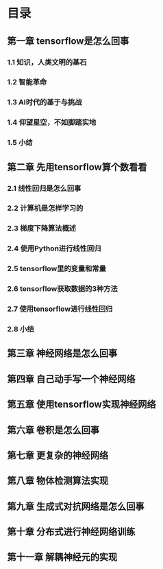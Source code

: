 # 目录

## 第一章 tensorflow是怎么回事
### 1.1 知识，人类文明的基石
### 1.2 智能革命
### 1.3 AI时代的基于与挑战
### 1.4 仰望星空，不如脚踏实地
### 1.5 小结

## 第二章 先用tensorflow算个数看看
### 2.1 线性回归是怎么回事
### 2.2 计算机是怎样学习的
### 2.3 梯度下降算法概述
### 2.4 使用Python进行线性回归
### 2.5 tensorflow里的变量和常量
### 2.6 tensorflow获取数据的3种方法
### 2.7 使用tensorflow进行线性回归
### 2.8 小结

## 第三章 神经网络是怎么回事
## 第四章 自己动手写一个神经网络
## 第五章 使用tensorflow实现神经网络
## 第六章 卷积是怎么回事
## 第七章 更复杂的神经网络
## 第八章 物体检测算法实现
## 第九章 生成式对抗网络是怎么回事
## 第十章 分布式进行神经网络训练
## 第十一章 解耦神经元的实现
